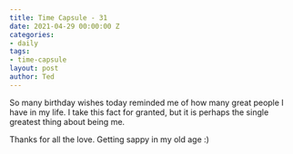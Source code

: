 ```yaml
---
title: Time Capsule - 31
date: 2021-04-29 00:00:00 Z
categories:
- daily
tags:
- time-capsule
layout: post
author: Ted
---
```


So many birthday wishes today reminded me of how many great people I have in my life. I take this fact for granted, but it is perhaps the single greatest thing about being me.

Thanks for all the love. Getting sappy in my old age :)
